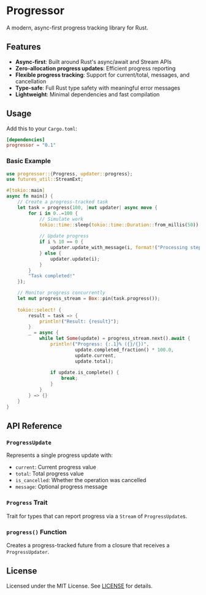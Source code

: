 # Progressor

A modern, async-first progress tracking library for Rust.

## Features

- **Async-first**: Built around Rust's async/await and Stream APIs
- **Zero-allocation progress updates**: Efficient progress reporting
- **Flexible progress tracking**: Support for current/total, messages, and cancellation
- **Type-safe**: Full Rust type safety with meaningful error messages
- **Lightweight**: Minimal dependencies and fast compilation

## Usage

Add this to your `Cargo.toml`:

```toml
[dependencies]
progressor = "0.1"
```

### Basic Example

```rust
use progressor::{Progress, updater::progress};
use futures_util::StreamExt;

#[tokio::main]
async fn main() {
    // Create a progress-tracked task
    let task = progress(100, |mut updater| async move {
        for i in 0..=100 {
            // Simulate work
            tokio::time::sleep(tokio::time::Duration::from_millis(50)).await;
            
            // Update progress
            if i % 10 == 0 {
                updater.update_with_message(i, format!("Processing step {i}/100"));
            } else {
                updater.update(i);
            }
        }
        "Task completed!"
    });

    // Monitor progress concurrently
    let mut progress_stream = Box::pin(task.progress());
    
    tokio::select! {
        result = task => {
            println!("Result: {result}");
        }
        _ = async {
            while let Some(update) = progress_stream.next().await {
                println!("Progress: {:.1}% ({}/{})", 
                         update.completed_fraction() * 100.0,
                         update.current, 
                         update.total);
                
                if update.is_complete() {
                    break;
                }
            }
        } => {}
    }
}
```

## API Reference

### `ProgressUpdate`

Represents a single progress update with:
- `current`: Current progress value
- `total`: Total progress value  
- `is_cancelled`: Whether the operation was cancelled
- `message`: Optional progress message

### `Progress` Trait

Trait for types that can report progress via a `Stream` of `ProgressUpdate`s.

### `progress()` Function

Creates a progress-tracked future from a closure that receives a `ProgressUpdater`.

## License

Licensed under the MIT License. See [LICENSE](LICENSE) for details.
